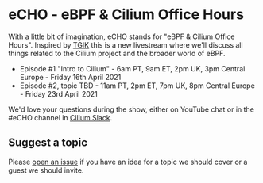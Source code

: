 # eCHO - eBPF & Cilium Office Hours

With a little bit of imagination, eCHO stands for "eBPF & Cilium Office Hours". Inspired by [TGIK](https://github.com/vmware-tanzu/tgik) this is a new livestream where we'll discuss all things related to the Cilium project and the broader world of eBPF. 

 - Episode #1 "Intro to Cilium" - 6am PT, 9am ET, 2pm UK, 3pm Central Europe - Friday 16th April 2021
 - Episode #2, topic TBD - 11am PT, 2pm ET, 7pm UK, 8pm Central Europe - Friday 23rd April 2021

We'd love your questions during the show, either on YouTube chat or in the #eCHO channel in [Cilium Slack](https://cilium.herokuapp.com).

## Suggest a topic

Please [open an issue](https://github.com/cilium/eCHO/issues/new) if you have an idea for a topic we should cover or a guest we should invite.
